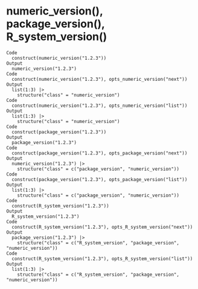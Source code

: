 # numeric_version(), package_version(), R_system_version()

    Code
      construct(numeric_version("1.2.3"))
    Output
      numeric_version("1.2.3")
    Code
      construct(numeric_version("1.2.3"), opts_numeric_version("next"))
    Output
      list(1:3) |>
        structure("class" = "numeric_version")
    Code
      construct(numeric_version("1.2.3"), opts_numeric_version("list"))
    Output
      list(1:3) |>
        structure("class" = "numeric_version")
    Code
      construct(package_version("1.2.3"))
    Output
      package_version("1.2.3")
    Code
      construct(package_version("1.2.3"), opts_package_version("next"))
    Output
      numeric_version("1.2.3") |>
        structure("class" = c("package_version", "numeric_version"))
    Code
      construct(package_version("1.2.3"), opts_package_version("list"))
    Output
      list(1:3) |>
        structure("class" = c("package_version", "numeric_version"))
    Code
      construct(R_system_version("1.2.3"))
    Output
      R_system_version("1.2.3")
    Code
      construct(R_system_version("1.2.3"), opts_R_system_version("next"))
    Output
      package_version("1.2.3") |>
        structure("class" = c("R_system_version", "package_version", "numeric_version"))
    Code
      construct(R_system_version("1.2.3"), opts_R_system_version("list"))
    Output
      list(1:3) |>
        structure("class" = c("R_system_version", "package_version", "numeric_version"))

